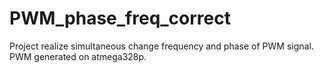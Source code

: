 # PWM_phase_freq_correct
 Project realize simultaneous change frequency and phase of PWM signal. PWM generated on atmega328p.
